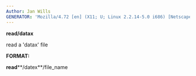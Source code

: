 ```yaml
---
Author: Jan Wills
GENERATOR: 'Mozilla/4.72 [en] (X11; U; Linux 2.2.14-5.0 i686) [Netscape]'
---
```


 **read/datax**

  read a 'datax' file

 **FORMAT:**

  **read****/datex**/file\_name
